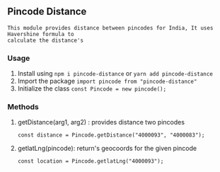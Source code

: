 ## Pincode Distance
    This module provides distance between pincodes for India, It uses Havershine formula to
    calculate the distance's
### Usage
  1. Install using
      ```npm i pincode-distance``` or ```yarn add pincode-distance```
  2. Import the package
      ```import pincode from "pincode-distance"```
  3. Initialize the class
      ```const Pincode = new pincode();```

### Methods
  1. getDistance(arg1, arg2) : provides distance two pincodes
      ```
      const distance = Pincode.getDistance("4000093", "4000083");
      ```
  2. getlatLng(pincode): return's geocoords for the given pincode
      ```
      const location = Pincode.getlatLng("4000093");
      ```